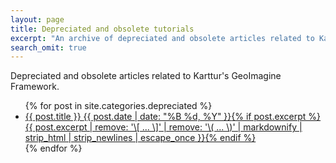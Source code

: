 ```yaml
---
layout: page
title: Depreciated and obsolete tutorials
excerpt: "An archive of depreciated and obsolete articles related to Karttur's GeoImagine Framework."
search_omit: true
---
```


Depreciated and obsolete articles related to Karttur's GeoImagine Framework.

<ul class="post-list">
{% for post in site.categories.depreciated %}
  <li><article><a href="{{ site.url }}{{ post.url }}">{{ post.title }} <span class="entry-date"><time datetime="{{ post.date | date_to_xmlschema }}">{{ post.date | date: "%B %d, %Y" }}</time></span>{% if post.excerpt %} <span class="excerpt">{{ post.excerpt | remove: '\[ ... \]' | remove: '\( ... \)' | markdownify | strip_html | strip_newlines | escape_once }}</span>{% endif %}</a></article></li>
{% endfor %}
</ul>
